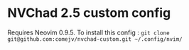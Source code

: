 # NVChad 2.5 custom config

Requires Neovim 0.9.5. To install this config : `git clone git@github.com:comejv/nvchad-custom.git ~/.config/nvim/`
